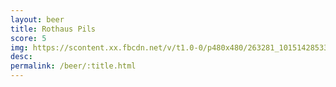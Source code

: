```yaml
---
layout: beer
title: Rothaus Pils
score: 5
img: https://scontent.xx.fbcdn.net/v/t1.0-0/p480x480/263281_10151428533418745_1142185316_n.jpg?oh=977238a1539d25d1b3f994c41802fbe9&oe=58906580
desc: 
permalink: /beer/:title.html
---
```

